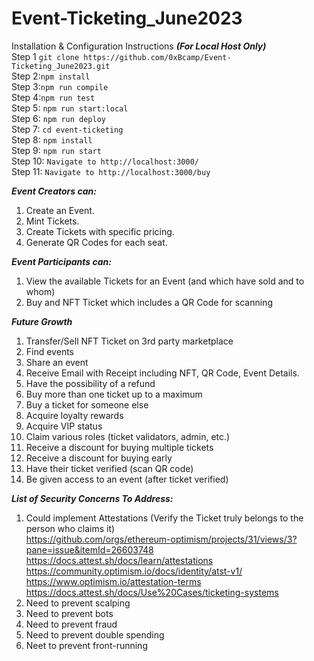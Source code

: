 # Event-Ticketing_June2023

Installation & Configuration Instructions <b><i>(For Local Host Only)</b></i><br>
Step 1 ```git clone https://github.com/0xBcamp/Event-Ticketing_June2023.git```<br>
Step 2:```npm install```<br>
Step 3:```npm run compile```<br>
Step 4:```npm run test```<br>
Step 5: ```npm run start:local```<br>
Step 6: ```npm run deploy```<br>
Step 7: ```cd event-ticketing```<br>
Step 8: ```npm install```<br>
Step 9: ```npm run start```<br>
Step 10: ```Navigate to http://localhost:3000/```<br>
Step 11: ```Navigate to http://localhost:3000/buy```<br>




***Event Creators can:***
1. Create an Event.
2. Mint Tickets.
3. Create Tickets with specific pricing.
4. Generate QR Codes for each seat.

***Event Participants can:***

1. View the available Tickets for an Event (and which have sold and to whom)
2. Buy and NFT Ticket which includes a QR Code for scanning


***Future Growth***
1. Transfer/Sell NFT Ticket on 3rd party marketplace
2. Find events
3. Share an event
4. Receive Email with Receipt including NFT, QR Code, Event Details.
5. Have the possibility of a refund
6. Buy more than one ticket up to a maximum
7. Buy a ticket for someone else
8. Acquire loyalty rewards
9. Acquire VIP status
10. Claim various roles (ticket validators, admin, etc.)
11. Receive a discount for buying multiple tickets
12. Receive a discount for buying early
13. Have their ticket verified (scan QR code)
14. Be given access to an event (after ticket verified)


***List of Security Concerns To Address:***
1. Could implement Attestations (Verify the Ticket truly belongs to the person who claims it)<br>
https://github.com/orgs/ethereum-optimism/projects/31/views/3?pane=issue&itemId=26603748 <br>
https://docs.attest.sh/docs/learn/attestations <br>
https://community.optimism.io/docs/identity/atst-v1/ <br>
https://www.optimism.io/attestation-terms <br>
   https://docs.attest.sh/docs/Use%20Cases/ticketing-systems <br>
3. Need to prevent scalping
3. Need to prevent bots
4. Need to prevent fraud
5. Need to prevent double spending
6. Neet to prevent front-running


 